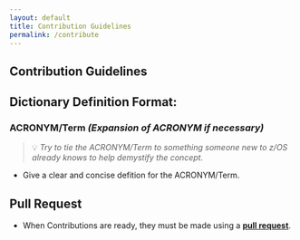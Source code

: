 ```yaml
---
layout: default
title: Contribution Guidelines
permalink: /contribute
---
```


<h2>Contribution Guidelines</h2>

## Dictionary Definition Format:
### ACRONYM/Term *(Expansion of ACRONYM if necessary)*
> 💡 _Try to tie the ACRONYM/Term to something someone new to z/OS already knows to help demystify the concept._
* Give a clear and concise defition for the ACRONYM/Term.

## Pull Request
* When Contributions are ready, they must be made using a **[pull request](../../pulls)**.
